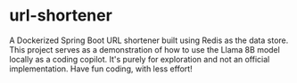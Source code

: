 # url-shortener
A Dockerized Spring Boot URL shortener built using Redis as the data store. This project serves as a demonstration of how to use the Llama 8B model locally as a coding copilot. It's purely for exploration and not an official implementation. Have fun coding, with less effort!
